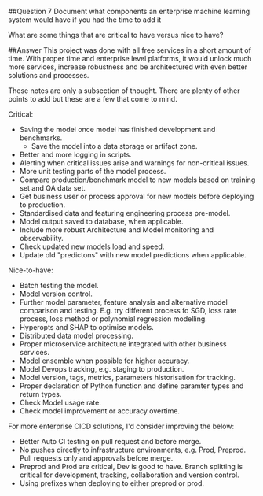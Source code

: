 ##Question 7
Document what components an enterprise machine learning system would have if you had the time to add it

What are some things that are critical to have versus nice to have?

##Answer
This project was done with all free services in a short amount of time. With proper time and enterprise level platforms, it would unlock much more services, increase robustness and be architectured with even better solutions and processes.

These notes are only a subsection of thought. There are plenty of other points to add but these are a few that come to mind.

Critical:
- Saving the model once model has finished development and benchmarks.
  - Save the model into a data storage or artifact zone. 
- Better and more logging in scripts.
- Alerting when critical issues arise and warnings for non-critical issues.
- More unit testing parts of the model process.
- Compare production/benchmark model to new models based on training set and QA data set.
- Get business user or process approval for new models before deploying to production.
- Standardised data and featuring engineering process pre-model.
- Model output saved to database, when applicable.
- Include more robust Architecture and Model monitoring and observability.
- Check updated new models load and speed.
- Update old "predictons" with new model predictions when applicable.

Nice-to-have:
- Batch testing the model.
- Model version control.
- Further model parameter, feature analysis and alternative model comparison and testing. E.g. try different process fo SGD, loss rate process, loss method or polynomial regression modelling.
- Hyperopts and SHAP to optimise models.
- Distributed data model processing.
- Proper microservice architecture integrated with other business services.
- Model ensemble when possible for higher accuracy.
- Model Devops tracking, e.g. staging to production.
- Model version, tags, metrics, parameters historisation for tracking.
- Proper declaration of Python function and define paramter types and return types.
- Check Model usage rate.
- Check model improvement or accuracy overtime.


For more enterprise CICD solutions, I'd consider improving the below:
- Better Auto CI testing on pull request and before merge.
- No pushes directly to infrastructure environments, e.g. Prod, Preprod. Pull requests only and approvals before merge.
- Preprod and Prod are critical, Dev is good to have. Branch splitting is critical for development, tracking, collaboration and version control.
- Using prefixes when deploying to either preprod or prod.